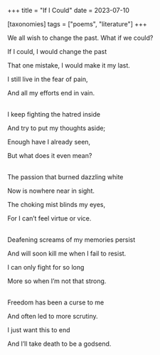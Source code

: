 +++
title = "If I Could"
date = 2023-07-10

[taxonomies]
tags = ["poems", "literature"]
+++

We all wish to change the past. What if we could?

<!-- more -->

If I could, I would change the past

That one mistake, I would make it my last.

I still live in the fear of pain,

And all my efforts end in vain.

<br>
I keep fighting the hatred inside

And try to put my thoughts aside;

Enough have I already seen,

But what does it even mean?

<br>
The passion that burned dazzling white

Now is nowhere near in sight.

The choking mist blinds my eyes,

For I can’t feel virtue or vice.

<br>
Deafening screams of my memories persist

And will soon kill me when I fail to resist.

I can only fight for so long

More so when I’m not that strong.

<br>
Freedom has been a curse to me

And often led to more scrutiny.

I just want this to end

And I’ll take death to be a godsend.

